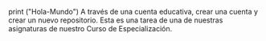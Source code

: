 print ("Hola-Mundo")
A través de una cuenta educativa, crear una cuenta y crear un nuevo repositorio. Esta es una tarea de una de nuestras asignaturas de nuestro Curso de Especialización.
